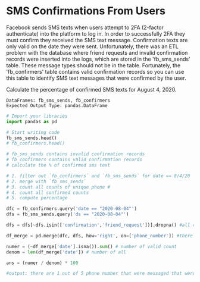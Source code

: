 # SMS Confirmations From Users

Facebook sends SMS texts when users attempt to 2FA (2-factor authenticate) into the platform to log in. In order to successfully 2FA they must confirm they received the SMS text message. Confirmation texts are only valid on the date they were sent. Unfortunately, there was an ETL problem with the database where friend requests and invalid confirmation records were inserted into the logs, which are stored in the 'fb_sms_sends' table. These message types should not be in the table. Fortunately, the 'fb_confirmers' table contains valid confirmation records so you can use this table to identify SMS text messages that were confirmed by the user.

Calculate the percentage of confirmed SMS texts for August 4, 2020.

```
DataFrames: fb_sms_sends, fb_confirmers
Expected Output Type: pandas.DataFrame
```

```python
# Import your libraries
import pandas as pd

# Start writing code
fb_sms_sends.head()
# fb_confirmers.head()

# fb_sms_sends contains invalid confirmation records
# fb_confirmers contains valid confirmation records
# calculate the % of confirmed sms text

# 1. filter out `fb_confirmers` and `fb_sms_sends` for date == 8/4/20
# 2. merge with `fb_sms_sends`
# 3. count all counts of unique phone #
# 4. count all confirmed counts
# 5. compute percentage

dfc = fb_confirmers.query('date == "2020-08-04"')
dfs = fb_sms_sends.query('ds == "2020-08-04"')

dfs = dfs[~dfs.isin(['confirmation','friend_request'])].dropna() #all counts of message

df_merge = pd.merge(dfc, dfs, how='right', on=['phone_number']) #there are matched and unmatched phone #

numer = (~df_merge['date'].isna()).sum() # number of valid count
denom = len(df_merge['date']) # number of all 

ans = (numer / denom) * 100

#output: there are 1 out of 5 phone number that were messaged that were also confirmed on 8-4-2020
```